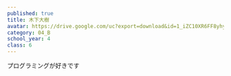 ```yaml
---
published: true
title: 木下大樹
avatar: https://drive.google.com/uc?export=download&id=1_iZC10XR6FF8yhyAkTlSVsJM_p7uMcpu
category: 04_B
school_year: 4
class: 6
---
```

プログラミングが好きです
